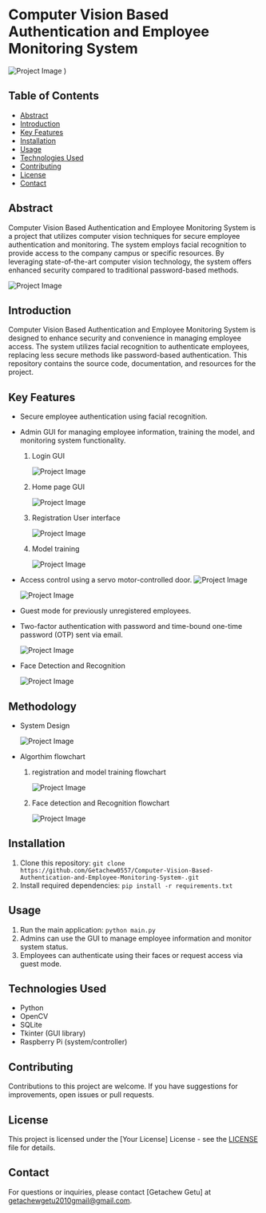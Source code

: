 # Computer Vision Based Authentication and Employee Monitoring System

![Project Image](https://github.com/Getachew0557/Computer-Vision-Based-Authentication-and-Employee-Monitoring-System-/raw/main/image/Cover_page.png)
)



## Table of Contents

- [Abstract](#abstract)
- [Introduction](#introduction)
- [Key Features](#key-features)
- [Installation](#installation)
- [Usage](#usage)
- [Technologies Used](#technologies-used)
- [Contributing](#contributing)
- [License](#license)
- [Contact](#contact)

## Abstract

Computer Vision Based Authentication and Employee Monitoring System is a project that utilizes computer vision techniques for secure employee authentication and monitoring. The system employs facial recognition to provide access to the company campus or specific resources. By leveraging state-of-the-art computer vision technology, the system offers enhanced security compared to traditional password-based methods.


![Project Image](https://github.com/Getachew0557/Computer-Vision-Based-Authentication-and-Employee-Monitoring-System-/raw/main/image/Abstract.png)


## Introduction

Computer Vision Based Authentication and Employee Monitoring System is designed to enhance security and convenience in managing employee access. The system utilizes facial recognition to authenticate employees, replacing less secure methods like password-based authentication. This repository contains the source code, documentation, and resources for the project.

## Key Features

- Secure employee authentication using facial recognition.
- Admin GUI for managing employee information, training the model, and monitoring system functionality.
  1. Login GUI
 
     
      ![Project Image](https://github.com/Getachew0557/Computer-Vision-Based-Authentication-and-Employee-Monitoring-System-/raw/main/image/login_page.png)


  3. Home page GUI
 
       ![Project Image](https://github.com/Getachew0557/Computer-Vision-Based-Authentication-and-Employee-Monitoring-System-/raw/main/image/Homepage.png)

     
  5. Registration User interface
     
       ![Project Image](https://github.com/Getachew0557/Computer-Vision-Based-Authentication-and-Employee-Monitoring-System-/raw/main/image/registration_page.png)

     
  7. Model training
     
       ![Project Image](https://github.com/Getachew0557/Computer-Vision-Based-Authentication-and-Employee-Monitoring-System-/raw/main/image/model_training.png)
     
- Access control using a servo motor-controlled door.
    ![Project Image](https://github.com/Getachew0557/Computer-Vision-Based-Authentication-and-Employee-Monitoring-System-/raw/main/image/System_Architecture_Design1.png)
  
  ![Project Image](https://github.com/Getachew0557/Computer-Vision-Based-Authentication-and-Employee-Monitoring-System-/raw/main/image/System_Architecture_Design2.png)


  
- Guest mode for previously unregistered employees.
- Two-factor authentication with password and time-bound one-time password (OTP) sent via email.
  
     ![Project Image](https://github.com/Getachew0557/Computer-Vision-Based-Authentication-and-Employee-Monitoring-System-/raw/main/image/email_verification.png)


- Face Detection and Recognition
  
  ![Project Image](https://github.com/Getachew0557/Computer-Vision-Based-Authentication-and-Employee-Monitoring-System-/raw/main/image/face_detection_and_recognition.png)

  
## Methodology
- System Design

  
  ![Project Image](https://github.com/Getachew0557/Computer-Vision-Based-Authentication-and-Employee-Monitoring-System-/raw/main/image/Architecture_design.png)

- Algorthim flowchart
   1. registration and model training flowchart
      
       ![Project Image](https://github.com/Getachew0557/Computer-Vision-Based-Authentication-and-Employee-Monitoring-System-/raw/main/image/Flowchart1.png)
      
   3. Face detection and Recognition flowchart
      
      ![Project Image](https://github.com/Getachew0557/Computer-Vision-Based-Authentication-and-Employee-Monitoring-System-/raw/main/image/flowchart2.png)
  
## Installation

1. Clone this repository: `git clone https://github.com/Getachew0557/Computer-Vision-Based-Authentication-and-Employee-Monitoring-System-.git`
2. Install required dependencies: `pip install -r requirements.txt`

## Usage

1. Run the main application: `python main.py`
2. Admins can use the GUI to manage employee information and monitor system status.
3. Employees can authenticate using their faces or request access via guest mode.

## Technologies Used

- Python
- OpenCV
- SQLite
- Tkinter (GUI library)
- Raspberry Pi (system/controller)

## Contributing

Contributions to this project are welcome. If you have suggestions for improvements, open issues or pull requests.

## License

This project is licensed under the [Your License] License - see the [LICENSE](LICENSE) file for details.

## Contact

For questions or inquiries, please contact [Getachew Getu] at getachewgetu2010gmail@gmail.com.

